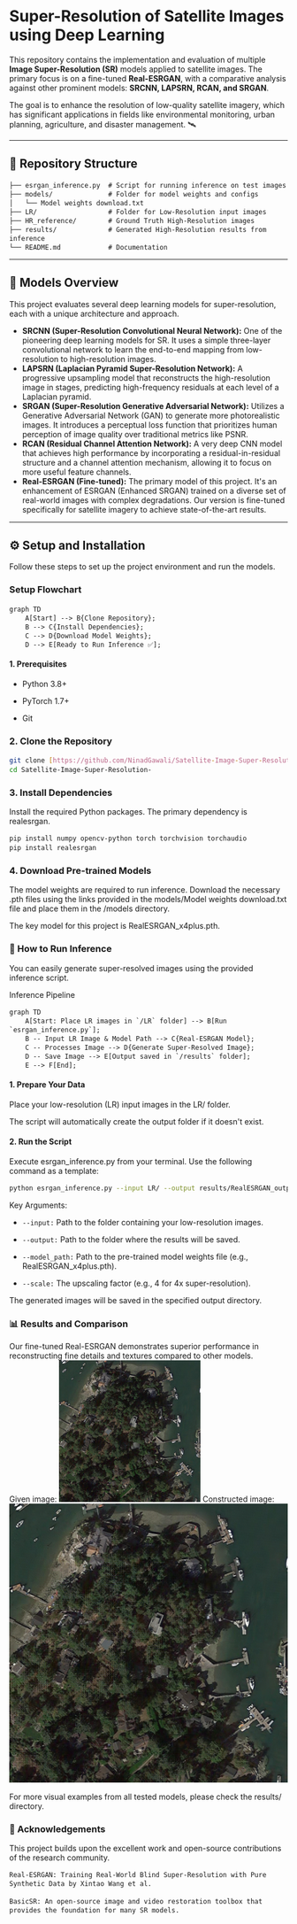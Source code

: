 # Super-Resolution of Satellite Images using Deep Learning

This repository contains the implementation and evaluation of multiple **Image Super-Resolution (SR)** models applied to satellite images. The primary focus is on a fine-tuned **Real-ESRGAN**, with a comparative analysis against other prominent models: **SRCNN, LAPSRN, RCAN, and SRGAN**.

The goal is to enhance the resolution of low-quality satellite imagery, which has significant applications in fields like environmental monitoring, urban planning, agriculture, and disaster management. 🛰️

---

## 📂 Repository Structure
```
├── esrgan_inference.py  # Script for running inference on test images
├── models/              # Folder for model weights and configs
│   └── Model weights download.txt
├── LR/                  # Folder for Low-Resolution input images
├── HR_reference/        # Ground Truth High-Resolution images
├── results/             # Generated High-Resolution results from inference
└── README.md            # Documentation
```
---

## 🧠 Models Overview

This project evaluates several deep learning models for super-resolution, each with a unique architecture and approach.

* **SRCNN (Super-Resolution Convolutional Neural Network):** One of the pioneering deep learning models for SR. It uses a simple three-layer convolutional network to learn the end-to-end mapping from low-resolution to high-resolution images.
* **LAPSRN (Laplacian Pyramid Super-Resolution Network):** A progressive upsampling model that reconstructs the high-resolution image in stages, predicting high-frequency residuals at each level of a Laplacian pyramid.
* **SRGAN (Super-Resolution Generative Adversarial Network):** Utilizes a Generative Adversarial Network (GAN) to generate more photorealistic images. It introduces a perceptual loss function that prioritizes human perception of image quality over traditional metrics like PSNR.
* **RCAN (Residual Channel Attention Network):** A very deep CNN model that achieves high performance by incorporating a residual-in-residual structure and a channel attention mechanism, allowing it to focus on more useful feature channels.
* **Real-ESRGAN (Fine-tuned):** The primary model of this project. It's an enhancement of ESRGAN (Enhanced SRGAN) trained on a diverse set of real-world images with complex degradations. Our version is fine-tuned specifically for satellite imagery to achieve state-of-the-art results.

---

## ⚙️ Setup and Installation

Follow these steps to set up the project environment and run the models.

### Setup Flowchart
```mermaid
graph TD
    A[Start] --> B{Clone Repository};
    B --> C{Install Dependencies};
    C --> D{Download Model Weights};
    D --> E[Ready to Run Inference ✅];
```
#### 1. Prerequisites

   - Python 3.8+

   - PyTorch 1.7+

   - Git

### 2. Clone the Repository

```Bash
git clone [https://github.com/NinadGawali/Satellite-Image-Super-Resolution-.git](https://github.com/NinadGawali/Satellite-Image-Super-Resolution-.git)
cd Satellite-Image-Super-Resolution-
```
### 3. Install Dependencies

Install the required Python packages. The primary dependency is realesrgan.
```Bash
pip install numpy opencv-python torch torchvision torchaudio
pip install realesrgan
```

### 4. Download Pre-trained Models

The model weights are required to run inference. Download the necessary .pth files using the links provided in the models/Model weights download.txt file and place them in the /models directory.

The key model for this project is RealESRGAN_x4plus.pth.

### 🚀 How to Run Inference

You can easily generate super-resolved images using the provided inference script.

Inference Pipeline

```mermaid
graph TD
    A[Start: Place LR images in `/LR` folder] --> B[Run `esrgan_inference.py`];
    B -- Input LR Image & Model Path --> C{Real-ESRGAN Model};
    C -- Processes Image --> D{Generate Super-Resolved Image};
    D -- Save Image --> E[Output saved in `/results` folder];
    E --> F[End];
```
#### 1. Prepare Your Data

Place your low-resolution (LR) input images in the LR/ folder.

The script will automatically create the output folder if it doesn't exist.

#### 2. Run the Script

Execute esrgan_inference.py from your terminal. Use the following command as a template:
```Bash
python esrgan_inference.py --input LR/ --output results/RealESRGAN_output --model_path models/RealESRGAN_x4plus.pth --scale 4
```
Key Arguments:

* ```--input:``` Path to the folder containing your low-resolution images.

* ```--output:``` Path to the folder where the results will be saved.

* ```--model_path:``` Path to the pre-trained model weights file (e.g., RealESRGAN_x4plus.pth).

* ```--scale:``` The upscaling factor (e.g., 4 for 4x super-resolution).

The generated images will be saved in the specified output directory.

### 📊 Results and Comparison

Our fine-tuned Real-ESRGAN demonstrates superior performance in reconstructing fine details and textures compared to other models.  
Given image:
![LR img](https://raw.githubusercontent.com/NinadGawali/Satellite-Image-Super-Resolution-/refs/heads/main/LR/P0001.png)
Constructed image:
![Gen img](https://raw.githubusercontent.com/NinadGawali/Satellite-Image-Super-Resolution-/refs/heads/main/results/P0001_rlt.png)

For more visual examples from all tested models, please check the results/ directory.

### 🙏 Acknowledgements

This project builds upon the excellent work and open-source contributions of the research community.

    Real-ESRGAN: Training Real-World Blind Super-Resolution with Pure Synthetic Data by Xintao Wang et al.

    BasicSR: An open-source image and video restoration toolbox that provides the foundation for many SR models.
